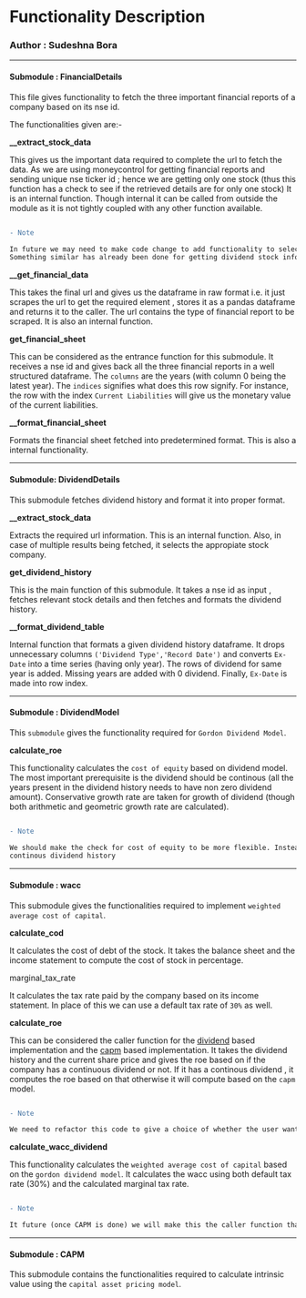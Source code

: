# Functionality Description

### Author : Sudeshna Bora

---

#### Submodule : FinancialDetails

This file gives functionality to fetch the three important financial reports of a company based on its nse id. 

The functionalities given are:-

<b>__extract_stock_data</b> 

This gives us the important data required to complete the url to fetch the data. 
As we are using moneycontrol for getting financial reports and sending unique nse ticker id ; hence we are getting only one stock (thus this function 
has a check to see if the retrieved details are for only one stock) 
It is an internal function. 
Though internal it can be called from outside the module as it is not tightly coupled with any other function available.

```diff

- Note 

In future we may need to make code change to add functionality to select the correct stock from a group of stock returned on query. 
Something similar has already been done for getting dividend stock information in DividendDetails submodule.


```

<b>__get_financial_data</b>

This takes the final url and gives us the dataframe in raw format i.e. it just scrapes the url to get the required element , stores it as a 
pandas dataframe and returns it to the caller.
The url contains the type of financial report to be scraped.
It is also an internal function.

<b>get_financial_sheet</b>

This can be considered as the entrance function for this submodule. 
It receives a nse id and gives back all the three financial reports in a well structured dataframe. 
The ```columns``` are the years (with column 0 being the latest year).
The ```indices``` signifies what does this row signify. For instance, the row with the index ```Current Liabilities``` will give us the monetary value of 
the current liabilities.

<b>__format_financial_sheet</b>

Formats the financial sheet fetched into predetermined format.
This is also a internal functionality.

---

#### Submodule: DividendDetails

This submodule fetches dividend history and format it into proper format.

<b>__extract_stock_data</b>

Extracts the required url information. This is an internal function.
Also, in case of multiple results being fetched, it selects the appropiate stock company.

<b>get_dividend_history</b>

This is the main function of this submodule. 
It takes a nse id as input , fetches relevant stock details and then fetches and formats the dividend history. 

<b>__format_dividend_table</b>

Internal function that formats a given dividend history dataframe.
It drops unnecessary columns ```('Dividend Type','Record Date')``` and converts ```Ex-Date``` into a time series (having only year).
The rows of dividend for same year is added. Missing years are added with 0 dividend.
Finally, ```Ex-Date``` is made into row index. 

---

#### Submodule : DividendModel

This ```submodule``` gives the functionality required for ```Gordon Dividend Model```.

<b>calculate_roe</b>

This functionality calculates the ```cost of equity``` based on dividend model.
The most important prerequisite is the dividend should be continous (all the years present in the dividend history needs to have non zero dividend amount).
Conservative growth rate are taken for growth of dividend (though both arithmetic and geometric growth rate are calculated).

```diff

- Note

We should make the check for cost of equity to be more flexible. Instead of every year having a dividend amount, we should check if the last 5 years have 
continous dividend history

```

---

#### Submodule : wacc

This submodule gives the functionalities required to implement ```weighted average cost of capital```.

<b>calculate_cod</b>

It calculates the cost of debt of the stock.
It takes the balance sheet and the income statement to compute the cost of stock in percentage.

</b>marginal_tax_rate</b>

It calculates the tax rate paid by the company based on its income statement.
In place of this we can use a default tax rate of ```30%``` as well.

<b>calculate_roe</b>

This can be considered the caller function for the [dividend]() based implementation and the [capm](https://github.com/SudeshnaBora/FundamentalAnalysis/blob/master/Codes/python/stockLib/stockLibraries/CAPMModel.py) based implementation.
It takes the dividend history and the current share price and gives the roe based on if the company has a continuous dividend or not. 
If it has a continous dividend , it computes the roe based on that otherwise it will compute based on the ```capm``` model.

```diff

- Note

We need to refactor this code to give a choice of whether the user wants dividend model of roe or capm model of roe.

```

<b>calculate_wacc_dividend</b>

This functionality calculates the ```weighted average cost of capital``` based on the ```gordon dividend model```.
It calculates the wacc using both default tax rate (30%) and the calculated marginal tax rate. 

```diff

- Note

It future (once CAPM is done) we will make this the caller function that will either call DividendModel or CAPM model to calculate the wacc.

```

---

#### Submodule : CAPM

This submodule contains the functionalities required to calculate intrinsic value using the ```capital asset pricing model```.


